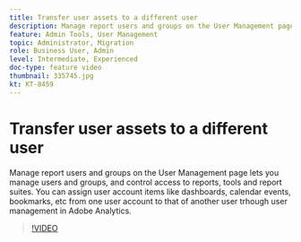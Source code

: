 ```yaml
---
title: Transfer user assets to a different user
description: Manage report users and groups on the User Management page lets you manage users and groups, and control access to reports, tools and report suites. You can assign user account items like dashboards, calendar events, bookmarks, etc from one user account to that of another user trhough user management in Adobe Analytics.
feature: Admin Tools, User Management
topic: Administrator, Migration 
role: Business User, Admin
level: Intermediate, Experienced
doc-type: feature video
thumbnail: 335745.jpg
kt: KT-8459
---
```


# Transfer user assets to a different user

Manage report users and groups on the User Management page lets you manage users and groups, and control access to reports, tools and report suites. You can assign user account items like dashboards, calendar events, bookmarks, etc from one user account to that of another user trhough user management in Adobe Analytics.


>[!VIDEO](https://publish.tv.adobe.com/bucket/1/category/5567/video/335745/)